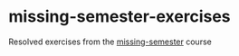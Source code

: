 # missing-semester-exercises
Resolved exercises from the [missing-semester](https://missing.csail.mit.edu) course

